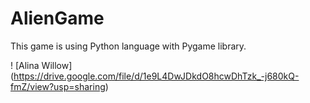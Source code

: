 # AlienGame
This game is using Python language with Pygame library.

! [Alina Willow] (https://drive.google.com/file/d/1e9L4DwJDkdO8hcwDhTzk_-j680kQ-fmZ/view?usp=sharing)

